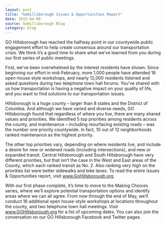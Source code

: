 ```yaml
---
layout: post
title: "GoHillsborough Issues & Opportunities Report"
date: 2015-04-09
source: GoHillsborough Blog
category: blog
---
```


GO Hillsborough has reached the halfway point in our countywide public engagement effort to help create consensus around our transportation crisis. We think it’s a good time to share what we’ve learned from you during our first series of public meetings.

First, we’ve been overwhelmed by the interest residents have shown. Since beginning our effort in mid-February, more 1,000 people have attended 16 open-house style workshops, and nearly 12,000 residents listened and asked questions during two telephone town hall forums. You’ve shared with us how transportation is having a negative impact on your quality of life, and you want to find solutions to our transportation issues.

Hillsborough is a huge county – larger than 8 states and the District of Columbia. And although we have varied and diverse needs, GO Hillsborough found that regardless of where you live, there are many shared values and priorities. We identified 5 top priorities among residents across the county, and maintenance – including resurfacing existing roads – was the number one priority countywide. In fact, 10 out of 12 neighborhoods ranked maintenance as the highest priority.

The other top priorities vary, depending on where residents live, and include a desire for new or widened roads (including intersections), and new or expanded transit. Central Hillsborough and South Hillsborough have very different priorities, but that isn’t the case in the West and East areas of the County, which each ranked transit as No. 2. Also ranking very high on the priorities list were better sidewalks and bike lanes. To read the entire Issues & Opportunities report, visit www.GoHillsborough.org.

With our first phase complete, it’s time to move to the Making Choices series, where we’ll explore potential transportation options and identify areas where we can all agree. From now through the end of May, we’ll conduct 16 additional open house-style workshops at locations throughout the county, and two telephone town hall meetings. Visit www.GOHillsborough.org for a list of upcoming dates. You can also join the conversation on our GO Hillsborough Facebook and Twitter pages.